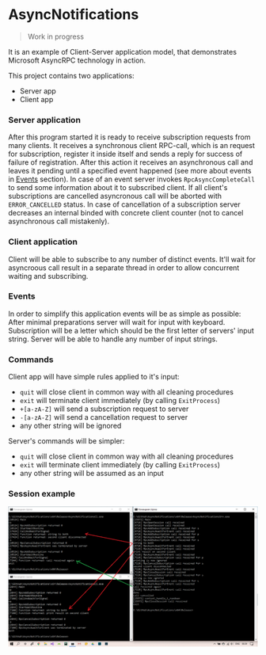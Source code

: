# AsyncNotifications

> Work in progress

It is an example of Client-Server application model, that demonstrates
Microsoft AsyncRPC technology in action.

This project contains two applications:
- Server app
- Client app

### Server application

After this program started it is ready to receive subscription requests from many 
clients. It receives a synchronous client RPC-call, which is an request for subscription,
register it inside itself and sends a reply for success of failure of registration. After
this action it receives an asynchronous call and leaves it pending until a specified
event happened (see more about events in [Events](#Events) section). In case of an event 
server invokes `RpcAsyncCompleteCall` to send some information about it to subscribed client.
If all client's subscriptions are cancelled asyncronous call will be aborted with `ERROR_CANCELLED`
status. In case of cancellation of a subscription server decreases an internal binded with 
concrete client counter (not to cancel asynchronous call mistakenly).

### Client application

Client will be able to subscribe to any number of distinct events. It'll wait for asyncroous
call result in a separate thread in order to allow concurrent waiting and subscribing.

### Events

In order to simplify this application events will be as simple as possible:
After minimal preparations server will wait for input with keyboard. Subscription will be a letter
which should be the first letter of servers' input string. Server will be able to handle any
number of input strings.

### Commands

Client app will have simple rules applied to it's input:
- `quit` will close client in common way with all cleaning procedures
- `exit` will terminate client immediately (by calling `ExitProcess`)
- `+[a-zA-Z]` will send a subscription request to server
- `-[a-zA-Z]` will send a cancellation request to server
- any other string will be ignored

Server's commands will be simpler:
- `quit` will close client in common way with all cleaning procedures
- `exit` will terminate client immediately (by calling `ExitProcess`)
- any other string will be assumed as an input

### Session example

![Screenshot 1](./Images/Picture-1.png)